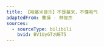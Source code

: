 ```yaml
---
title: 【哈基米音乐】不是基米，不懂哈气
adaptedFrom: 曹操 - 林俊杰
sources:
  - sourceType: bilibili
    bvid: BV1UyGTzUET5
---
```

